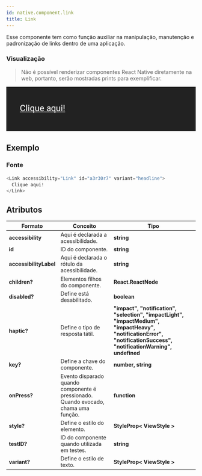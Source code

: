```yaml
---
id: native.component.link
title: Link
---
```


<!-- Component declaration begin -->

<!-- Component declaration end -->

<!-- Documentation begin -->

Esse componente tem como função auxiliar na manipulação, manutenção e padronização de links dentro de uma aplicação.

### Visualização
> Não é possível renderizar componentes React Native diretamente na web, portanto, serão mostradas prints para exemplificar.

![button](../static/img/screenshots/link.jpg)

## Exemplo

### Fonte

```javascript
<Link accessibility="Link" id="a3r30r7" variant="headline">
  Clique aqui!
</Link>
```

## Atributos

| Formato            | Conceito                                                                                                | Tipo                 |
| ------------------ | ------------------------------------------------------------------------------------------------------- | -------------------- |
| **accessibility**       | Aqui é declarada a acessibilidade.       | **string**   |
| **id**         | ID do componente. | **string**    |
| **accessibilityLabel**       | Aqui é declarada o rótulo da acessibilidade.       | **string**   |
| **children?** | Elementos filhos do componente.                                                     | **React.ReactNode** |
| **disabled?**      | Define está desabilitado.             | **boolean**  |
| **haptic?** | Define o tipo de resposta tátil.                  | **"impact", "notification", "selection", "impactLight", "impactMedium", "impactHeavy", "notificationError", "notificationSuccess", "notificationWarning", undefined**
| **key?** 	| Define a chave do componente. 	| **number, string** 	|
| **onPress?**   | Evento disparado quando componente é pressionado. Quando evocado, chama uma função. | **function**        |
| **style?**   | Define o estilo do elemento. | **StyleProp< ViewStyle >**        |
| **testID?**   | ID do componente quando utilizada em testes. | **string**        |
| **variant?**   | Define o estilo de texto. | **StyleProp< ViewStyle >**        |

<!-- Documentation end -->
